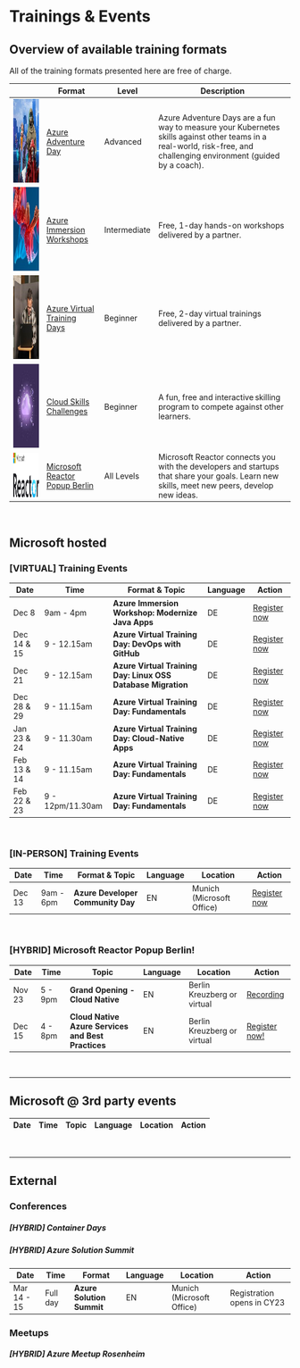 # Trainings & Events

## Overview of available training formats
All of the training formats presented here are free of charge.

|        | Format   | Level |Description                          |   
|--------|---------|--------|-------------------------------------|
| <img src="./assets/azure_adventure_day.jpg" width="150" height="150">| [Azure Adventure Day](https://aka.ms/azure-adventure-day) | Advanced | Azure Adventure Days are a fun way to measure your Kubernetes skills against other teams in a real-world, risk-free, and challenging environment (guided by a coach).  |   
| <img src="./assets/azure_immersion_workshop.jpg" width="150" height="150">| [Azure Immersion Workshops](https://www.microsoft.com/de-de/techwiese/events/immersion-workshops.aspx) | Intermediate | Free, 1-day hands-on workshops delivered by a partner. |   
| <img src="./assets/azure_virtual_training_days.jpg" width="150" height="150">| [Azure Virtual Training Days](https://www.microsoft.com/de-de/techwiese/events/microsoft-training-days.aspx)| Beginner | Free, 2-day virtual trainings delivered by a partner. |   
| <img src="./assets/cloud_skills_challenge.jpg" width="150" height="150">| [Cloud Skills Challenges](https://www.microsoft.com/de-de/techwiese/events/cloud-skills-challenge.aspx)| Beginner | A fun, free and interactive skilling program to compete against other learners. |   
| <img src="./assets/MSFT_Reactor_Logo.png" width="400" height="80"> | [Microsoft Reactor Popup Berlin](https://www.microsoft.com/de-de/techwiese/events/microsoft-reactor.aspx) | All Levels | Microsoft Reactor connects you with the developers and startups that share your goals. Learn new skills, meet new peers, develop new ideas. |

<br/>

## Microsoft hosted

### [VIRTUAL] Training Events

| Date   | Time   | Format & Topic | Language                     |   Action |
|--------|---------|--------|-------------------------------------|----------------|
| Dec 8 | 9am - 4pm | **Azure Immersion Workshop: Modernize Java Apps** | DE | [Register now](https://mktoevents.com/Microsoft+Event/363777/157-GQE-382)|
| Dec 14 & 15 | 9 - 12.15am | **Azure Virtual Training Day: DevOps with GitHub** | DE | [Register now](https://mktoevents.com/Microsoft+Event/367804/157-GQE-382)|
| Dec 21 | 9 - 12.15am | **Azure Virtual Training Day: Linux OSS Database Migration** | DE | [Register now](https://mktoevents.com/Microsoft+Event/367981/157-GQE-382)|
| Dec 28 & 29 | 9 - 11.15am | **Azure Virtual Training Day: Fundamentals** | DE |[Register now](https://mktoevents.com/Microsoft+Event/368475/157-GQE-382)|
| Jan 23 & 24 | 9 - 11.30am | **Azure Virtual Training Day: Cloud-Native Apps** | DE |[Register now](https://mktoevents.com/Microsoft+Event/371448/157-GQE-382)|
| Feb 13 & 14 | 9 - 11.15am | **Azure Virtual Training Day: Fundamentals** | DE |[Register now](https://mktoevents.com/Microsoft+Event/374103/157-GQE-382)|
| Feb 22 & 23 | 9 - 12pm/11.30am | **Azure Virtual Training Day: Fundamentals** | DE |[Register now](https://mktoevents.com/Microsoft+Event/376369/157-GQE-382)|

<br/>

### [IN-PERSON] Training Events
| Date   | Time   | Format & Topic | Language                     |   Location | Action |
|--------|---------|--------|-------------------------------------|------------|--------|
| Dec 13 | 9am - 6pm | **Azure Developer Community Day** | EN |Munich (Microsoft Office) | [Register now](https://azuredev.org/)

<br/>


### [HYBRID] Microsoft Reactor Popup Berlin!
| Date   | Time   | Topic | Language                     |   Location | Action |
|--------|---------|--------|-------------------------------------|------------|--------|
| Nov 23 | 5 - 9pm | **Grand Opening - Cloud Native** | EN | Berlin Kreuzberg or virtual | [Recording](https://developer.microsoft.com/en-us/reactor/events/17581/) 
| Dec 15 | 4 - 8pm | **Cloud Native Azure Services and Best Practices** | EN | Berlin Kreuzberg or virtual | [Register now!](https://developer.microsoft.com/en-us/reactor/events/17743/) 

<br/>

---
## Microsoft @ 3rd party events
| Date   | Time   | Topic | Language                     |   Location | Action |
|--------|---------|--------|-------------------------------------|------------|--------|

<br/>

---

## External

### Conferences

##### [HYBRID] Container Days
##### [HYBRID] Azure Solution Summit
| Date   | Time   | Format  | Language                     |   Location | Action |
|--------|---------|--------|-------------------------------------|------------|--------|
| Mar 14 - 15 | Full day | **Azure Solution Summit** | EN | Munich (Microsoft Office) | Registration opens in CY23


### Meetups

##### [HYBRID] Azure Meetup Rosenheim
